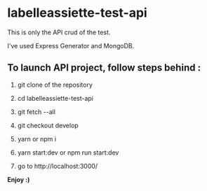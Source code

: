 # labelleassiette-test-api

This is only the API crud of the test.

I've used Express Generator and MongoDB.

## To launch API project, follow steps behind :

1. git clone of the repository

2. cd labelleassiette-test-api

3. git fetch --all

4. git checkout develop

5. yarn or npm i

6. yarn start:dev or npm run start:dev

7. go to http://localhost:3000/

**Enjoy :)**
